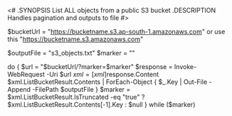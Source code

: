 <# 
.SYNOPSIS
List ALL objects from a public S3 bucket
.DESCRIPTION
Handles pagination and outputs to file
#>

$bucketUrl = "https://bucketname.s3.ap-south-1.amazonaws.com" or use this "https://bucketname.s3.amazonaws.com"

$outputFile = "s3_objects.txt"
$marker = ""

do {
    $url = "$bucketUrl/?marker=$marker"
    $response = Invoke-WebRequest -Uri $url
    $xml = [xml]$response.Content
    $xml.ListBucketResult.Contents | ForEach-Object {
        $_.Key | Out-File -Append -FilePath $outputFile
    }
    $marker = $xml.ListBucketResult.IsTruncated -eq "true" ? $xml.ListBucketResult.Contents[-1].Key : $null
} while ($marker)
